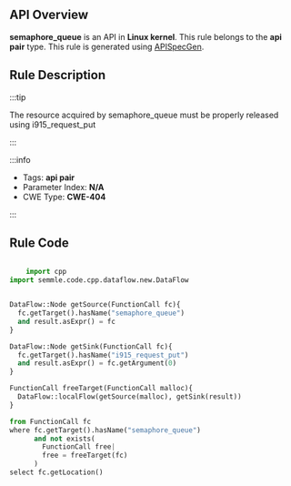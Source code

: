 ---
---


## API Overview
**semaphore_queue** is an API in **Linux kernel**. This rule belongs to the **api pair** type. This rule is generated using [APISpecGen](../../tools/APISpecGen).
## Rule Description

:::tip

The resource acquired by semaphore_queue must be properly released using i915_request_put

:::

:::info

- Tags: **api pair**
- Parameter Index: **N/A**
- CWE Type: **CWE-404**

:::

## Rule Code
```python

    import cpp
import semmle.code.cpp.dataflow.new.DataFlow


DataFlow::Node getSource(FunctionCall fc){
  fc.getTarget().hasName("semaphore_queue")
  and result.asExpr() = fc
}

DataFlow::Node getSink(FunctionCall fc){
  fc.getTarget().hasName("i915_request_put")
  and result.asExpr() = fc.getArgument(0)
}

FunctionCall freeTarget(FunctionCall malloc){
  DataFlow::localFlow(getSource(malloc), getSink(result))
}

from FunctionCall fc
where fc.getTarget().hasName("semaphore_queue")
      and not exists(
        FunctionCall free| 
        free = freeTarget(fc)
      )
select fc.getLocation()

    
```